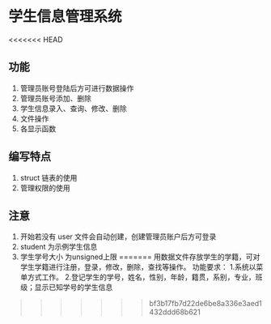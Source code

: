 # 学生信息管理系统

<<<<<<< HEAD
## 功能
1. 管理员账号登陆后方可进行数据操作
2. 管理员账号添加、删除
3. 学生信息录入、查询、修改、删除
4. 文件操作
5. 各显示函数

## 编写特点
1. struct 链表的使用
2. 管理权限的使用

## 注意
1. 开始若没有 user 文件会自动创建，创建管理员账户后方可登录
2. student 为示例学生信息
3. 学生学号大小 为unsigned上限
=======
用数据文件存放学生的学籍，可对学生学籍进行注册，登录，修改，删除，查找等操作。
功能要求：
1.系统以菜单方式工作。
2.登记学生的学号，姓名，性别，年龄，籍贯，系别，专业，班级；显示已知学号的学生信息
>>>>>>> bf3b17fb7d22de6be8a336e3aed1432ddd68b621
